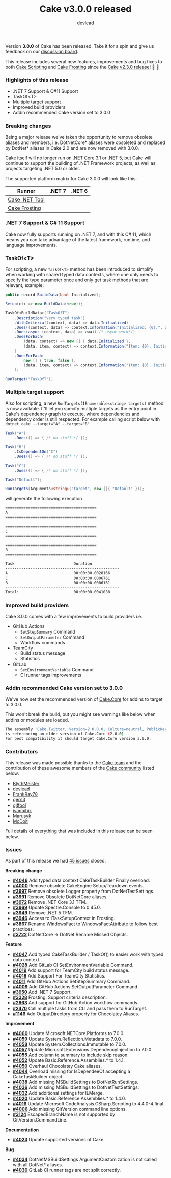 ﻿---
title: Cake v3.0.0 released
category: Release Notes
author: devlead
releaseName: 3.0.0
---

Version **3.0.0** of Cake has been released. Take it for a spin and give us feedback on our [discussion board](https://github.com/cake-build/cake/discussions/4064).

This release includes several new features, improvements and bug fixes to both [Cake Scripting](/docs/running-builds/runners/dotnet-tool) and [Cake Frosting](/docs/running-builds/runners/cake-frosting) since the [Cake v2.3.0 release](/blog/2022/10/cake-v2.3.0-released)! 🚀 🍰

### Highlights of this release

- .NET 7 Support & C#11 Support
- TaskOf&lt;T&gt;
- Multiple target support
- Improved build providers
- Addin recommended Cake version set to 3.0.0

### Breaking changes

Being a major release we've taken the opportunity to remove obsolete aliases and members, i.e. DotNetCore* aliases were obsoleted and replaced by DotNet* aliases in Cake 2.0 and are now removed with 3.0.0.

Cake itself will no longer run on .NET Core 3.1 or .NET 5, but Cake will continue to support the building of .NET Framework projects, as well as projects targeting .NET 5.0 or older. 

The supported platform matrix for Cake 3.0.0 will look like this:

| Runner                           | .NET 7                                                | .NET 6                                                |
| -------------------------------- |:-----------------------------------------------------:|:-----------------------------------------------------:|
| [Cake .NET Tool]                 | <i class="fa-solid fa-check" style="color:green"></i> | <i class="fa-solid fa-check" style="color:green"></i> |
| [Cake Frosting]                  | <i class="fa-solid fa-check" style="color:green"></i> | <i class="fa-solid fa-check" style="color:green"></i> |


### .NET 7 Support & C# 11 Support

Cake now fully supports running on .NET 7, and with this C# 11, which means you can take advantage of the latest framework, runtime, and language improvements.

### TaskOf&lt;T&gt;

For scripting, a new `TaskOf<T>` method has been introduced to simplify when working with shared typed data contexts, where one only needs to specify the type parameter once and only get task methods that are relevant, example:

```csharp
public record BuildData(bool Initialized);

Setup(ctx => new BuildData(true));

TaskOf<BuildData>("TaskOfT")
    .Description("Very typed task")
    .WithCriteria((context, data) => data.Initialized)
    .Does((context, data) => context.Information("Initialized: {0}.", data.Initialized))
    .Does(async (context, data) => await /* async work*/)
    .DoesForEach(
        (data, context) => new [] { data.Initialized },
        (data, item, context) => context.Information("Item: {0}, Initialized: {1}.", item, data.Initialized)
    )
    .DoesForEach(
        new [] { true, false },
        (data, item, context) => context.Information("Item: {0}, Initialized: {1}.", item, data.Initialized)
    );

RunTarget("TaskOfT");
```

### Multiple target support

Also for scripting, a new `RunTargets(IEnumerable<string> targets)` method is now available. It'll let you specify multiple targets as the entry point in Cake's dependency graph to execute, where dependencies and dependency order is still respected. For example calling script below with `dotnet cake --target="A" --target="B"`

```csharp
Task("A")
    .Does(() => { /* do stuff */ });

Task("B")
    .IsDependentOn("C")
    .Does(() => { /* do stuff */ });

Task("C")
    .Does(() => { /* do stuff */ });

Task("Default");

RunTargets(Arguments<string>("target", new []{ "Default" }));
```

will generate the following execution

```bash
========================================
A
========================================

========================================
C
========================================

========================================
B
========================================

Task                          Duration
--------------------------------------------------
A                             00:00:00.0028166
C                             00:00:00.0006761
B                             00:00:00.0006161
--------------------------------------------------
Total:                        00:00:00.0041088
```

### Improved build providers

Cake 3.0.0 comes with a few improvements to build providers i.e.

- GitHub Actions
    - `SetStepSummary` Command
    - `SetOutputParameter` Command
    - Workflow commands
- TeamCity
    - Build status message
    - Statistics
- GitLab
    - `SetEnvironmentVariable` Command
    - CI runner tags improvements

### Addin recommended Cake version set to 3.0.0

We've now set the recommended version of [Cake.Core](https://www.nuget.org/packages/Cake.Core) for addins to target to 3.0.0.

This won't break the build, but you might see warnings like below when addins or modules are loaded.

```bash
The assembly 'Cake.Twitter, Version=2.0.0.0, Culture=neutral, PublicKeyToken=null' 
is referencing an older version of Cake.Core (2.0.0). 
For best compatibility it should target Cake.Core version 3.0.0.
```


### Contributors

This release was made possible thanks to the [Cake team](/docs/team/) and the contribution of these awesome members of the [Cake community](/community/thanks/) listed below:

- [BlythMeister](https://github.com/BlythMeister)
- [devlead](https://github.com/devlead)
- [FrankRay78](https://github.com/FrankRay78)
- [gep13](https://github.com/gep13)
- [gitfool](https://github.com/gitfool)
- [ivanbibik](https://github.com/ivanbibik)
- [Marusyk](https://github.com/Marusyk)
- [McDoit](https://github.com/McDoit)

Full details of everything that was included in this release can be seen below.

<!--excerpt-->

### Issues

As part of this release we had [45 issues](https://github.com/cake-build/cake/milestone/81?closed=1) closed.

__Breaking change__

- [__#4046__](https://github.com/cake-build/cake/issues/4046) Add typed data context CakeTaskBuilder.Finally<T> overload.
- [__#4000__](https://github.com/cake-build/cake/issues/4000) Remove obsolete CakeEngine Setup/Teardown events.
- [__#3997__](https://github.com/cake-build/cake/issues/3997) Remove obsolete Logger property from DotNetTestSettings.
- [__#3991__](https://github.com/cake-build/cake/issues/3991) Remove Obsolete DotNetCore aliases.
- [__#3972__](https://github.com/cake-build/cake/issues/3972) Remove .NET Core 3.1 TFM.
- [__#3969__](https://github.com/cake-build/cake/issues/3969) Update Spectre.Console to 0.45.0.
- [__#3949__](https://github.com/cake-build/cake/issues/3949) Remove .NET 5 TFM.
- [__#3946__](https://github.com/cake-build/cake/issues/3946) Access to ITaskSetupContext in Frosting.
- [__#3867__](https://github.com/cake-build/cake/issues/3867) Rename WindowsFact to WindowsFactAttribute to follow best practices.
- [__#3722__](https://github.com/cake-build/cake/issues/3722) DotNetCore -> DotNet Rename Missed Objects.

__Feature__

- [__#4047__](https://github.com/cake-build/cake/issues/4047) Add typed CakeTaskBuilder / TaskOf<T>() to easier work with typed data context.
- [__#4028__](https://github.com/cake-build/cake/issues/4028) Add GitLab CI SetEnvironmentVariable Command.
- [__#4019__](https://github.com/cake-build/cake/issues/4019) Add support for TeamCity build status message.
- [__#4018__](https://github.com/cake-build/cake/issues/4018) Add Support For TeamCity Statistics.
- [__#4011__](https://github.com/cake-build/cake/issues/4011) Add GitHub Actions SetStepSummary Command.
- [__#4009__](https://github.com/cake-build/cake/issues/4009) Add GitHub Actions SetOutputParameter Command.
- [__#3950__](https://github.com/cake-build/cake/issues/3950) Add .NET 7 Support.
- [__#3328__](https://github.com/cake-build/cake/issues/3328) Frosting: Support criteria description.
- [__#2863__](https://github.com/cake-build/cake/issues/2863) Add support for GitHub Action workflow commands.
- [__#2470__](https://github.com/cake-build/cake/issues/2470) Call multiple tasks from CLI and pass them to RunTarget.
- [__#1146__](https://github.com/cake-build/cake/issues/1146) Add OutputDirectory property for Chocolatey Aliases.

__Improvement__

- [__#4060__](https://github.com/cake-build/cake/issues/4060) Update Microsoft.NETCore.Platforms to 7.0.0.
- [__#4059__](https://github.com/cake-build/cake/issues/4059) Update System.Reflection.Metadata to 7.0.0.
- [__#4058__](https://github.com/cake-build/cake/issues/4058) Update System.Collections.Immutable to 7.0.0.
- [__#4057__](https://github.com/cake-build/cake/issues/4057) Update Microsoft.Extensions.DependencyInjection to 7.0.0.
- [__#4055__](https://github.com/cake-build/cake/issues/4055) Add column to summary to include skip reason.
- [__#4052__](https://github.com/cake-build/cake/issues/4052) Update Basic.Reference.Assemblies.* to 1.4.1.
- [__#4050__](https://github.com/cake-build/cake/issues/4050) Overhaul Chocolatey Cake aliases.
- [__#4044__](https://github.com/cake-build/cake/issues/4044) Overload missing for IsDependeeOf accepting a CakeTaskBuilder object.
- [__#4038__](https://github.com/cake-build/cake/issues/4038) Add missing MSBuildSettings to DotNetRunSettings.
- [__#4036__](https://github.com/cake-build/cake/issues/4036) Add missing MSBuildSettings to DotNetTestSettings.
- [__#4032__](https://github.com/cake-build/cake/issues/4032) Add additional settings for ILMerge.
- [__#4020__](https://github.com/cake-build/cake/issues/4020) Update Basic.Reference.Assemblies.*  to 1.4.0.
- [__#4016__](https://github.com/cake-build/cake/issues/4016) Update Microsoft.CodeAnalysis.CSharp.Scripting to 4.4.0-4.final.
- [__#4006__](https://github.com/cake-build/cake/issues/4006) Add missing GitVersion command line options.
- [__#3124__](https://github.com/cake-build/cake/issues/3124) EscapedBranchName is not supported by GitVersion.CommandLine.

__Documentation__

- [__#4023__](https://github.com/cake-build/cake/issues/4023) Update supported versions of Cake.

__Bug__

- [__#4034__](https://github.com/cake-build/cake/issues/4034) DotNetMSBuildSettings ArgumentCustomization is not called with all DotNet* aliases.
- [__#4030__](https://github.com/cake-build/cake/issues/4030) GitLab CI runner tags are not split correctly.

[Cake .NET Tool]: /docs/running-builds/runners/dotnet-tool
[Cake Frosting]: /docs/running-builds/runners/cake-frosting
